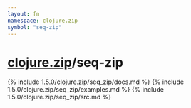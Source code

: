 ```yaml
---
layout: fn
namespace: clojure.zip
symbol: "seq-zip"
---
```


# [clojure.zip](../)/seq-zip

{% include 1.5.0/clojure.zip/seq_zip/docs.md %}
{% include 1.5.0/clojure.zip/seq_zip/examples.md %}
{% include 1.5.0/clojure.zip/seq_zip/src.md %}

